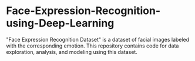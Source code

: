 # Face-Expression-Recognition-using-Deep-Learning
"Face Expression Recognition Dataset" is a dataset of facial images labeled with the corresponding emotion. This repository contains code for data exploration, analysis, and modeling using this dataset.

